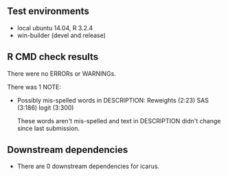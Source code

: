 ## Test environments
* local ubuntu 14.04, R 3.2.4
* win-builder (devel and release)

## R CMD check results
There were no ERRORs or WARNINGs. 

There was 1 NOTE:

* Possibly mis-spelled words in DESCRIPTION:
  Reweights (2:23)
  SAS (3:186)
  logit (3:300)

  These words aren't mis-spelled and text in DESCRIPTION didn't change since last submission.

## Downstream dependencies

* There are 0 downstream dependencies for icarus.
